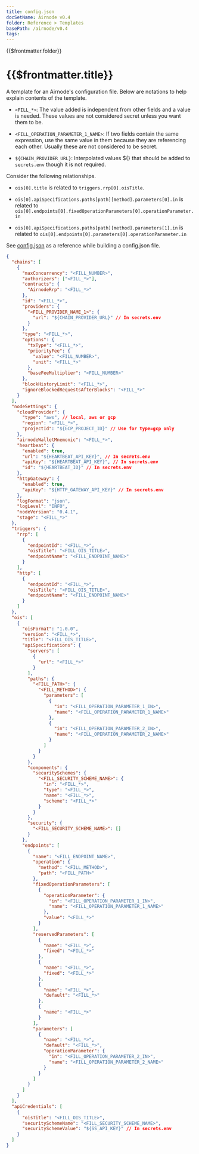 ```yaml
---
title: config.json
docSetName: Airnode v0.4
folder: Reference > Templates
basePath: /airnode/v0.4
tags:
---
```


<TitleSpan>{{$frontmatter.folder}}</TitleSpan>

# {{$frontmatter.title}}

<VersionWarning/>

A template for an Airnode's configuration file. Below are notations to help
explain contents of the template.

- `<FILL_*>`: The value added is independent from other fields and a value is
  needed. These values are not considered secret unless you want them to be.

- `<FILL_OPERATION_PARAMETER_1_NAME>`: If two fields contain the same
  expression, use the same value in them because they are referencing each
  other. Usually these are not considered to be secret.

- `${CHAIN_PROVIDER_URL}`: Interpolated values ${} that should be added to
  `secrets.env` though it is not required.

Consider the following relationships.

- `ois[0].title` is related to `triggers.rrp[0].oisTitle`.

- `ois[0].apiSpecifications.paths[path][method].parameters[0].in` is related to
  <code style="overflow-wrap: break-word;">ois[0].endpoints[0].fixedOperationParameters[0].operationParameter.in</code>

- `ois[0].apiSpecifications.paths[path][method].parameters[1].in` is related to
  <code style="overflow-wrap: break-word;">ois[0].endpoints[0].parameters[0].operationParameter.in</code>

See [config.json](../deployment-files/config-json.md) as a reference while
building a config.json file.

<!-- "minConfirmations": "<FILL_*>", -->

```json
{
  "chains": [
    {
      "maxConcurrency": "<FILL_NUMBER>",
      "authorizers": ["<FILL_*>"],
      "contracts": {
        "AirnodeRrp": "<FILL_*>"
      },
      "id": "<FILL_*>",
      "providers": {
        "<FILL_PROVIDER_NAME_1>": {
          "url": "${CHAIN_PROVIDER_URL}" // In secrets.env
        }
      },
      "type": "<FILL_*>",
      "options": {
        "txType": "<FILL_*>",
        "priorityFee": {
          "value": "<FILL_NUMBER>",
          "unit": "<FILL_*>"
        },
        "baseFeeMultiplier": "<FILL_NUMBER>"
      },
      "blockHistoryLimit": "<FILL_*>",
      "ignoreBlockedRequestsAfterBlocks": "<FILL_*>"
    }
  ],
  "nodeSettings": {
    "cloudProvider": {
      "type": "aws", // local, aws or gcp
      "region": "<FILL_*>",
      "projectId": "${GCP_PROJECT_ID}" // Use for type=gcp only
    },
    "airnodeWalletMnemonic": "<FILL_*>",
    "heartbeat": {
      "enabled": true,
      "url": "${HEARTBEAT_API_KEY}", // In secrets.env
      "apiKey": "${HEARTBEAT_API_KEY}", // In secrets.env
      "id": "${HEARTBEAT_ID}" // In secrets.env
    },
    "httpGateway": {
      "enabled": true,
      "apiKey": "${HTTP_GATEWAY_API_KEY}" // In secrets.env
    },
    "logFormat": "json",
    "logLevel": "INFO",
    "nodeVersion": "0.4.1",
    "stage": "<FILL_*>"
  },
  "triggers": {
    "rrp": [
      {
        "endpointId": "<FILL_*>",
        "oisTitle": "<FILL_OIS_TITLE>",
        "endpointName": "<FILL_ENDPOINT_NAME>"
      }
    ],
    "http": [
      {
        "endpointId": "<FILL_*>",
        "oisTitle": "<FILL_OIS_TITLE>",
        "endpointName": "<FILL_ENDPOINT_NAME>"
      }
    ]
  },
  "ois": [
    {
      "oisFormat": "1.0.0",
      "version": "<FILL_*>",
      "title": "<FILL_OIS_TITLE>",
      "apiSpecifications": {
        "servers": [
          {
            "url": "<FILL_*>"
          }
        ],
        "paths": {
          "<FILL_PATH>": {
            "<FILL_METHOD>": {
              "parameters": [
                {
                  "in": "<FILL_OPERATION_PARAMETER_1_IN>",
                  "name": "<FILL_OPERATION_PARAMETER_1_NAME>"
                },
                {
                  "in": "<FILL_OPERATION_PARAMETER_2_IN>",
                  "name": "<FILL_OPERATION_PARAMETER_2_NAME>"
                }
              ]
            }
          }
        },
        "components": {
          "securitySchemes": {
            "<FILL_SECURITY_SCHEME_NAME>": {
              "in": "<FILL_*>",
              "type": "<FILL_*>",
              "name": "<FILL_*>",
              "scheme": "<FILL_*>"
            }
          }
        },
        "security": {
          "<FILL_SECURITY_SCHEME_NAME>": []
        }
      },
      "endpoints": [
        {
          "name": "<FILL_ENDPOINT_NAME>",
          "operation": {
            "method": "<FILL_METHOD>",
            "path": "<FILL_PATH>"
          },
          "fixedOperationParameters": [
            {
              "operationParameter": {
                "in": "<FILL_OPERATION_PARAMETER_1_IN>",
                "name": "<FILL_OPERATION_PARAMETER_1_NAME>"
              },
              "value": "<FILL_*>"
            }
          ],
          "reservedParameters": [
            {
              "name": "<FILL_*>",
              "fixed": "<FILL_*>"
            },
            {
              "name": "<FILL_*>",
              "fixed": "<FILL_*>"
            },
            {
              "name": "<FILL_*>",
              "default": "<FILL_*>"
            },
            {
              "name": "<FILL_*>"
            }
          ],
          "parameters": [
            {
              "name": "<FILL_*>",
              "default": "<FILL_*>",
              "operationParameter": {
                "in": "<FILL_OPERATION_PARAMETER_2_IN>",
                "name": "<FILL_OPERATION_PARAMETER_2_NAME>"
              }
            }
          ]
        }
      ]
    }
  ],
  "apiCredentials": [
    {
      "oisTitle": "<FILL_OIS_TITLE>",
      "securitySchemeName": "<FILL_SECURITY_SCHEME_NAME>",
      "securitySchemeValue": "${SS_API_KEY}" // In secrets.env
    }
  ]
}
```
